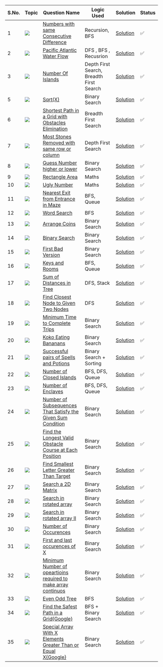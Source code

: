 S.No. | Topic | Question Name | Logic Used | Solution | Status |
------|---------------|------------|-------|------|------|
1 | ![](https://img.shields.io/badge/Algos-f0772b?style=for-the-badge&logo=array&logoColor=black) | [Numbers with same Consecutive Difference](https://leetcode.com/problems/numbers-with-same-consecutive-differences/) | Recursion, BFS | [Solution](https://github.com/himanshugupta09/LEETCODE_SOLUTIONS/blob/main/Searching_Algorithms/Numbers%20With%20Same%20Consecutive%20Difference.cpp) | ✅ |
2 | ![](https://img.shields.io/badge/Searchalgo-f0772b?style=for-the-badge&logo=array&logoColor=black) | [Pacific Atlantic Water Flow](https://leetcode.com/problems/pacific-atlantic-water-flow/) | DFS , BFS , Recusrion | [Solution](https://github.com/himanshugupta09/LEETCODE_SOLUTIONS/blob/main/Searching_Algorithms/Pacific%20Atlantic%20Water%20Flow.py) | ✅ |
3 | ![](https://img.shields.io/badge/Searching-f0772b?style=for-the-badge&logo=array&logoColor=black) | [Number Of Islands](https://leetcode.com/problems/number-of-islands/) | Depth First Search, Breadth First Search | [Solution](https://github.com/himanshugupta09/LEETCODE_SOLUTIONS/blob/main/Searching_Algorithms/Number%20of%20Islands.cpp) | ✅ |
5 | ![](https://img.shields.io/badge/Searchalgo-f0772b?style=for-the-badge&logo=array&logoColor=black) | [Sqrt(X)](https://leetcode.com/problems/sqrtx/) | Binary Search | [Solution](https://github.com/himanshugupta09/LEETCODE_SOLUTIONS/blob/main/Searching_Algorithms/sqrtx.cpp) | ✅ |
6 | ![](https://img.shields.io/badge/Graph-f0772b?style=for-the-badge&logo=array&logoColor=black) | [Shortest Path in a Grid with Obstacles Elimination](https://leetcode.com/problems/shortest-path-in-a-grid-with-obstacles-elimination/) | Breadth First Search | [Solution](https://github.com/himanshugupta09/LEETCODE_SOLUTIONS/blob/main/Searching_Algorithms/shortest-path-in-a-grid-with-obstacles-elimination.cpp) | ✅ |
7 | ![](https://img.shields.io/badge/Graph-f0772b?style=for-the-badge&logo=array&logoColor=black) | [Most Stones Removed with same row or column](https://leetcode.com/problems/most-stones-removed-with-same-row-or-column/description/) | Depth First Search | [Solution](https://github.com/himanshugupta09/LEETCODE_SOLUTIONS/blob/main/Searching_Algorithms/most-stones-removed-with-same-row-or-column.cpp) | ✅ |
8 | ![](https://img.shields.io/badge/Binary-Search-f0772b?style=for-the-badge&logo=array&logoColor=black) | [Guess Number higher or lower](https://leetcode.com/problems/guess-number-higher-or-lower/description/) | Binary Search | [Solution](https://github.com/himanshugupta09/LEETCODE_SOLUTIONS/blob/main/Searching_Algorithms/guess-number-higher-or-lower.cpp) | ✅ |
9 | ![](https://img.shields.io/badge/Maths-f0772b?style=for-the-badge&logo=array&logoColor=black) | [Rectangle Area](https://leetcode.com/problems/rectangle-area/description/) | Maths | [Solution](https://github.com/himanshugupta09/LEETCODE_SOLUTIONS/blob/main/Searching_Algorithms/rectangle-area.cpp) | ✅ |
10 | ![](https://img.shields.io/badge/Maths-f0772b?style=for-the-badge&logo=array&logoColor=black) | [Ugly Number](https://leetcode.com/problems/ugly-number/description/) | Maths | [Solution](https://github.com/himanshugupta09/LEETCODE_SOLUTIONS/blob/main/Searching_Algorithms/ugly-number.cpp) | ✅ |
11 | ![](https://img.shields.io/badge/BFS-f0772b?style=for-the-badge&logo=array&logoColor=black) | [Nearest Exit from Entrance in Maze](https://leetcode.com/problems/nearest-exit-from-entrance-in-maze/description/) | BFS, Queue | [Solution](https://github.com/himanshugupta09/LEETCODE_SOLUTIONS/blob/main/Searching_Algorithms/nearest-exit-from-entrance-in-maze.cpp) | ✅ |
12 | ![](https://img.shields.io/badge/DFS-f0772b?style=for-the-badge&logo=array&logoColor=black) | [Word Search](https://leetcode.com/problems/word-search/description/) | BFS | [Solution](https://github.com/himanshugupta09/LEETCODE_SOLUTIONS/blob/main/Searching_Algorithms/word-search.cpp) | ✅ |
13 | ![](https://img.shields.io/badge/BinarySearch-f0772b?style=for-the-badge&logo=array&logoColor=black) | [Arrange Coins](https://leetcode.com/problems/arranging-coins/description/) | Binary Search | [Solution](https://github.com/himanshugupta09/LEETCODE_SOLUTIONS/blob/main/Searching_Algorithms/arranging-coins.py) | ✅ |
14 | ![](https://img.shields.io/badge/BinarySearch-f0772b?style=for-the-badge&logo=array&logoColor=black) | [Binary Search](https://leetcode.com/problems/binary-search/description/) | Binary Search | [Solution](https://github.com/himanshugupta09/LEETCODE_SOLUTIONS/blob/main/Searching_Algorithms/binary-search.py) | ✅ |
15 | ![](https://img.shields.io/badge/BinarySearch-f0772b?style=for-the-badge&logo=array&logoColor=black) | [First Bad Version](https://leetcode.com/problems/first-bad-version/description/) | Binary Search | [Solution](https://github.com/himanshugupta09/LEETCODE_SOLUTIONS/blob/main/Searching_Algorithms/first-bad-version.cpp) | ✅ |
16 | ![](https://img.shields.io/badge/Gasph-f0772b?style=for-the-badge&logo=array&logoColor=black) | [Keys and Rooms](https://leetcode.com/problems/keys-and-rooms/description/) | BFS, Queue | [Solution](https://github.com/himanshugupta09/LEETCODE_SOLUTIONS/blob/main/Searching_Algorithms/keys-and-rooms.cpp) | ✅ |
17 | ![](https://img.shields.io/badge/Tree-f0772b?style=for-the-badge&logo=array&logoColor=black) | [Sum of Distances in Tree](https://leetcode.com/problems/sum-of-distances-in-tree/description/) | DFS, Stack | [Solution](https://github.com/himanshugupta09/LEETCODE_SOLUTIONS/blob/main/Searching_Algorithms/sum-of-distances-in-a-tree.cpp) | ✅ |
18 | ![](https://img.shields.io/badge/Graph-f0772b?style=for-the-badge&logo=array&logoColor=black) | [Find Closest Node to Given Two Nodes](https://leetcode.com/problems/find-closest-node-to-given-two-nodes/description/) | DFS | [Solution](https://github.com/himanshugupta09/LEETCODE_SOLUTIONS/blob/main/Searching_Algorithms/find-closest-node-to-given-two-nodes.cpp) | ✅ |
19 | ![](https://img.shields.io/badge/Binary--Search-f0772b?style=for-the-badge&logo=array&logoColor=black) | [Minimum Time to Complete Trips](https://leetcode.com/problems/minimum-time-to-complete-trips/description/) | Binary Search | [Solution](https://github.com/himanshugupta09/LEETCODE_SOLUTIONS/blob/main/Searching_Algorithms/minimum-time-to-complete-trips.cpp) | ✅ |
20 | ![](https://img.shields.io/badge/Binary--Search-f0772b?style=for-the-badge&logo=array&logoColor=black) | [Koko Eating Bananans](https://leetcode.com/problems/koko-eating-bananas/description/) | Binary Search | [Solution](https://github.com/himanshugupta09/LEETCODE_SOLUTIONS/blob/main/Searching_Algorithms/koko-eating-bananas.cpp) | ✅ |
21 | ![](https://img.shields.io/badge/Binary-Search-f0772b?style=for-the-badge&logo=array&logoColor=black) | [Successful pairs of Spells and Potions](https://leetcode.com/problems/successful-pairs-of-spells-and-potions/description/) | Binary Search + Sorting | [Solution](https://github.com/himanshugupta09/LEETCODE_SOLUTIONS/blob/main/Searching_Algorithms/successful-pairs-of-spells-and-potions.cpp) | ✅ |
22 | ![](https://img.shields.io/badge/BFS-f0772b?style=for-the-badge&logo=array&logoColor=black) | [Number of Closed Islands](https://leetcode.com/problems/number-of-closed-islands/description/) | BFS, DFS, Queue| [Solution](https://github.com/himanshugupta09/LEETCODE_SOLUTIONS/blob/main/Searching_Algorithms/number-of-closed-islands.cpp) | ✅ |
23 | ![](https://img.shields.io/badge/BFS-f0772b?style=for-the-badge&logo=array&logoColor=black) | [Number of Enclaves](https://leetcode.com/problems/number-of-enclaves/description/) | BFS, DFS, Queue| [Solution](https://github.com/himanshugupta09/LEETCODE_SOLUTIONS/blob/main/Searching_Algorithms/number-of-enclaves.cpp) | ✅ |
24 | ![](https://img.shields.io/badge/BinarySearch-f0772b?style=for-the-badge&logo=array&logoColor=black) | [Number of Subsequences That Satisfy the Given Sum Condition](https://leetcode.com/problems/number-of-subsequences-that-satisfy-the-given-sum-condition/description/) | Binary Search| [Solution](https://github.com/himanshugupta09/LEETCODE_SOLUTIONS/blob/main/Searching_Algorithms/number-of-subsequences-that-satisfy-the-given-sum-condition.cpp) | ✅ |
25 | ![](https://img.shields.io/badge/BinarySearch-f0772b?style=for-the-badge&logo=array&logoColor=black) | [ Find the Longest Valid Obstacle Course at Each Position](https://leetcode.com/problems/find-the-longest-valid-obstacle-course-at-each-position/description/) | Binary Search| [Solution](https://github.com/himanshugupta09/LEETCODE_SOLUTIONS/blob/main/Searching_Algorithms/find-the-longest-valid-obstacle-course-at-each-position.cpp) | ✅ |
26 | ![](https://img.shields.io/badge/BinarySearch-f0772b?style=for-the-badge&logo=array&logoColor=black) | [Find Smallest Letter Greater Than Target](https://leetcode.com/problems/find-smallest-letter-greater-than-target/description/) | Binary Search| [Solution](https://github.com/himanshugupta09/LEETCODE_SOLUTIONS/blob/main/Searching_Algorithms/find-smallest-letter-greater-than-target.cpp) | ✅ |
27 | ![](https://img.shields.io/badge/BinarySearch-f0772b?style=for-the-badge&logo=array&logoColor=black) | [Search a 2D Matrix](https://leetcode.com/problems/search-a-2d-matrix/description/) | Binary Search| [Solution](https://github.com/himanshugupta09/LEETCODE_SOLUTIONS/blob/main/Searching_Algorithms/search-a-2d-matrix.cpp) | ✅ |
28 | ![](https://img.shields.io/badge/BinarySearch-f0772b?style=for-the-badge&logo=array&logoColor=black) | [Search in rotated array](https://leetcode.com/problems/search-in-sorted-rotated-array/description/) | Binary Search| [Solution](https://github.com/himanshugupta09/LEETCODE_SOLUTIONS/blob/main/Searching_Algorithms/searc-in-rotated-sorted-array.cpp) | ✅ |
29 | ![](https://img.shields.io/badge/BinarySearch-f0772b?style=for-the-badge&logo=array&logoColor=black) | [Search in rotated array II](https://leetcode.com/problems/search-in-sorted-rotated-array-ii/description/) | Binary Search| [Solution](https://github.com/himanshugupta09/LEETCODE_SOLUTIONS/blob/main/Searching_Algorithms/search-in-rotated-sorted-array-ii.cpp) | ✅ |
30 | ![](https://img.shields.io/badge/BinarySearch-f0772b?style=for-the-badge&logo=array&logoColor=black) | [Number of Occurences](https://practice.geeksforgeeks.org/problems/number-of-occurrence2259/1) | Binary Search| [Solution](https://github.com/himanshugupta09/LEETCODE_SOLUTIONS/blob/main/Searching_Algorithms/number-of-occurences.cpp) | ✅ |
31 | ![](https://img.shields.io/badge/BinarySearch-f0772b?style=for-the-badge&logo=array&logoColor=black) | [First and last occurences of X](https://leetcode.com/problems/find-first-and-last-position-of-element-in-sorted-array/description/) | Binary Search| [Solution](https://github.com/himanshugupta09/LEETCODE_SOLUTIONS/blob/main/Searching_Algorithms/first-and-last-occurences-of-x.cpp) | ✅ |
32 | ![](https://img.shields.io/badge/BinarySearch-f0772b?style=for-the-badge&logo=array&logoColor=black) | [Minimum Number of opeartioins required to make array continuos](https://leetcode.com/problems/minimum-number-of-operations-to-make-array-continuous/description/?envType=daily-question&envId=2023-10-10) | Binary Search| [Solution](https://github.com/himanshugupta09/LEETCODE_SOLUTIONS/blob/main/Searching_Algorithms/minimum-number-of-opeartions-to-make-array-continuous.cpp) | ✅ |
33 | ![](https://img.shields.io/badge/BFS-f0772b?style=for-the-badge&logo=array&logoColor=black) | [Even Odd Tree](https://leetcode.com/problems/even-odd-tree/) | BFS| [Solution](https://github.com/himanshugupta09/LEETCODE_SOLUTIONS/blob/main/Searching_Algorithms/even-odd-tree.cpp) | ✅ |
34 | ![](https://img.shields.io/badge/Searching-f0772b?style=for-the-badge&logo=array&logoColor=black) | [Find the Safest Path in a Grid{Google}](https://leetcode.com/problems/find-the-safest-path-in-a-grid/) | BFS + Binary Search| [Solution](https://github.com/himanshugupta09/LEETCODE_SOLUTIONS/blob/main/Searching_Algorithms/find-the-safest-path-in-a-grid.cpp) | ✅ |
35 | ![](https://img.shields.io/badge/Searching-f0772b?style=for-the-badge&logo=array&logoColor=black) | [Special Array With X Elements Greater Than or Equal X{Google}](https://leetcode.com/problems/special-array-with-x-elements-greater-than-or-equal-x/) | Binary Search| [Solution](https://github.com/himanshugupta09/LEETCODE_SOLUTIONS/blob/main/Searching_Algorithms/special-array-with-x-elements-greater-than-or-equal-x.cpp) | ✅ |






